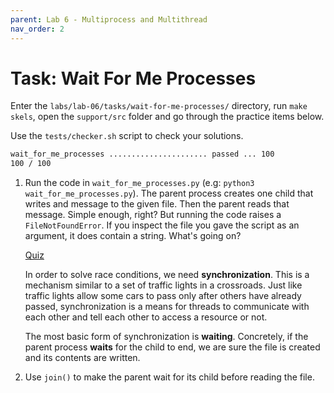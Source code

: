 ```yaml
---
parent: Lab 6 - Multiprocess and Multithread
nav_order: 2
---
```


# Task: Wait For Me Processes

Enter the `labs/lab-06/tasks/wait-for-me-processes/` directory, run `make skels`, open the `support/src` folder and go through the practice items below.

Use the `tests/checker.sh` script to check your solutions.

```bash
wait_for_me_processes ...................... passed ... 100
100 / 100
```

1. Run the code in `wait_for_me_processes.py` (e.g: `python3 wait_for_me_processes.py`).
    The parent process creates one child that writes and message to the given file.
    Then the parent reads that message.
    Simple enough, right?
    But running the code raises a `FileNotFoundError`.
    If you inspect the file you gave the script as an argument, it does contain a string.
    What's going on?

    [Quiz](../../../quizzes/cause-of-file-not-found-error.md)

    In order to solve race conditions, we need **synchronization**.
    This is a mechanism similar to a set of traffic lights in a crossroads.
    Just like traffic lights allow some cars to pass only after others have already passed, synchronization is a means for threads to communicate with each other and tell each other to access a resource or not.

    The most basic form of synchronization is **waiting**.
    Concretely, if the parent process **waits** for the child to end, we are sure the file is created and its contents are written.

1. Use `join()` to make the parent wait for its child before reading the file.
